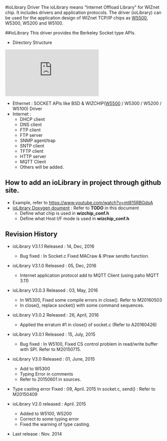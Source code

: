 #ioLibrary Driver
The ioLibrary means “Internet Offload Library” for WIZnet chip. It includes drivers and application protocols. 
The driver (ioLibrary) can be used for the application design of WIZnet TCP/IP chips as [W5500](http://wizwiki.net/wiki/doku.php?id=products:w5500:start), W5300, W5200 and W5100.

##ioLibrary
This driver provides the Berkeley Socket type APIs.
- Directory Structure
<!-- ioLibrary pic -->
![ioLibrary](http://wizwiki.net/wiki/lib/exe/fetch.php?media=products:w5500:iolibrary_bsd.jpg "ioLibrary")

- Ethernet : SOCKET APIs like BSD & WIZCHIP([W5500](http://wizwiki.net/wiki/doku.php?id=products:w5500:start) / W5300 /  W5200 / W5100) Driver
- Internet :
  - DHCP client
  - DNS client
  - FTP client
  - FTP server
  - SNMP agent/trap
  - SNTP client
  - TFTP client
  - HTTP server
  - MQTT Client
  - Others will be added.

## How to add an ioLibrary in project through github site.
  - Example, refer to https://www.youtube.com/watch?v=mt815RBGdsA
  - [ioLibrary Doxygen doument](https://github.com/Wiznet/ioLibrary_Driver/blob/master/Ethernet/SOCKET_APIs_V2.0.chm) : Refer to **TODO** in this document
    - Define what chip is used in **wizchip_conf.h**
    - Define what Host I/F mode is used in **wizchip_conf.h**

## Revision History
  * ioLibrary V3.1.1 Released : 14, Dec, 2016
    * Bug fixed : In Socket.c Fixed MACraw & IPraw sendto function.
  * ioLibrary V3.1.0 Released : 05, Dec, 2016
    * Internet application protocol add to MQTT Client (using paho MQTT 3.11)
  * ioLibrary V3.0.3 Released : 03, May, 2016
    * In W5300, Fixed some compile errors in close(). Refer to M20160503
    * In close(), replace socket() with some command sequences. 
  * ioLibrary V3.0.2 Released : 26, April, 2016
    * Applied the erratum #1 in close() of socket.c (Refer to A20160426)
  * ioLibrary V3.0.1 Released : 15, July, 2015
    * Bug fixed : In W5100, Fixed CS control problem in read/write buffer with SPI. Refer to M20150715.
  * ioLibrary V3.0 Released : 01, June, 2015
    * Add to W5300
    * Typing Error in comments
    * Refer to 20150601 in sources.

  * Type casting error Fixed : 09, April. 2015
    In socket.c, send() : Refer to M20150409

  * ioLibrary V2.0 released : April. 2015
    * Added to W5100, W5200
    * Correct to some typing error
    * Fixed the warning of type casting.
  
  * Last release : Nov. 2014

